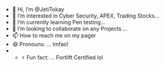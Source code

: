 - 👋 Hi, I’m @JetiTokay
- 👀 I’m interested in Cyber Security, APEX, Trading Stocks...
- 🌱 I’m currently learning Pen testing...
- 💞️ I’m looking to collaborate on any Projects ...
- 📫 How to reach me on my pager
- 😄 Pronouns: ... lmfao!
- - ⚡ Fun fact: ...  Fortlift Certified lol  

<!---
JetiTokay/JetiTokay is a ✨ special ✨ repository because its `README.md` (this file) appears on your GitHub profile.
You can click the Preview link to take a look at your changes.



--->
